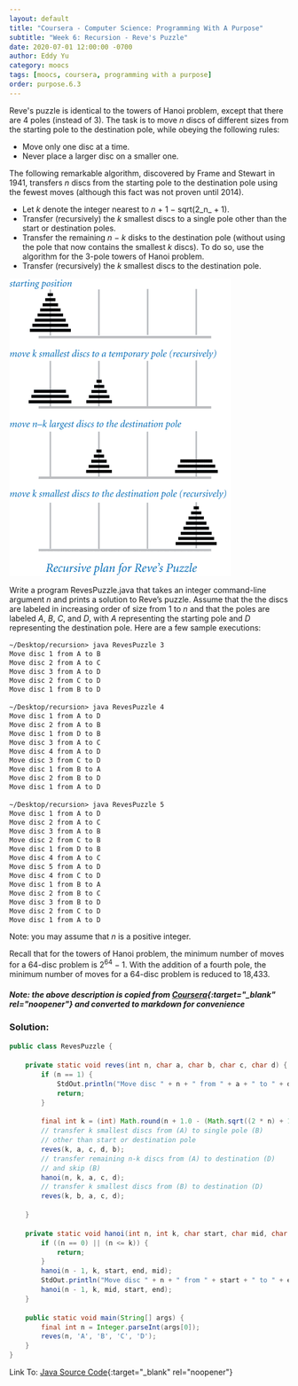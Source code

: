 ```yaml
---
layout: default
title: "Coursera - Computer Science: Programming With A Purpose"
subtitle: "Week 6: Recursion - Reve's Puzzle"
date: 2020-07-01 12:00:00 -0700
author: Eddy Yu
category: moocs
tags: [moocs, coursera, programming with a purpose]
order: purpose.6.3
---
```


Reve's puzzle is identical to the towers of Hanoi problem, except that there 
are 4 poles (instead of 3). The task is to move _n_ discs of different sizes 
from the starting pole to the destination pole, while obeying the following 
rules:

* Move only one disc at a time.
* Never place a larger disc on a smaller one.

The following remarkable algorithm, discovered by Frame and Stewart in 1941, 
transfers _n_ discs from the starting pole to the destination pole using the 
fewest moves (although this fact was not proven until 2014).

* Let _k_ denote the integer nearest to _n_ + 1 − sqrt(2_n_ + 1).
* Transfer (recursively) the _k_ smallest discs to a single pole other than 
  the start or destination poles.
* Transfer the remaining _n − k_ disks to the destination pole (without using 
  the pole that now contains the smallest _k_ discs). To do so, use the 
  algorithm for the 3-pole towers of Hanoi problem.
* Transfer (recursively) the _k_ smallest discs to the destination pole.

<img src="RevesPuzzle.png" width="400">

Write a program RevesPuzzle.java that takes an integer command-line argument 
_n_ and prints a solution to Reve’s puzzle. Assume that the the discs are 
labeled in increasing order of size from 1 to _n_ and that the poles are 
labeled _A_, _B_, _C_, and _D_, with _A_ representing the starting pole and 
_D_ representing the destination pole. Here are a few sample executions:

```
~/Desktop/recursion> java RevesPuzzle 3
Move disc 1 from A to B
Move disc 2 from A to C
Move disc 3 from A to D
Move disc 2 from C to D
Move disc 1 from B to D

~/Desktop/recursion> java RevesPuzzle 4
Move disc 1 from A to D
Move disc 2 from A to B
Move disc 1 from D to B
Move disc 3 from A to C
Move disc 4 from A to D
Move disc 3 from C to D
Move disc 1 from B to A
Move disc 2 from B to D
Move disc 1 from A to D

~/Desktop/recursion> java RevesPuzzle 5
Move disc 1 from A to D
Move disc 2 from A to C
Move disc 3 from A to B
Move disc 2 from C to B
Move disc 1 from D to B
Move disc 4 from A to C
Move disc 5 from A to D
Move disc 4 from C to D
Move disc 1 from B to A
Move disc 2 from B to C
Move disc 3 from B to D
Move disc 2 from C to D
Move disc 1 from A to D
```

Note: you may assume that _n_ is a positive integer.

Recall that for the towers of Hanoi problem, the minimum number of moves for a 
64-disc problem is 2<sup>64</sup> − 1. With the addition of a fourth pole, the 
minimum number of moves for a 64-disc problem is reduced to 18,433.
  
##### Note: the above description is copied from [Coursera](https://coursera.cs.princeton.edu/introcs/assignments/recursion/specification.php){:target="_blank" rel="noopener"} and converted to markdown for convenience

### Solution:
```java
public class RevesPuzzle {

    private static void reves(int n, char a, char b, char c, char d) {
        if (n == 1) {
            StdOut.println("Move disc " + n + " from " + a + " to " + d);
            return;
        }

        final int k = (int) Math.round(n + 1.0 - (Math.sqrt((2 * n) + 1.0)));
        // transfer k smallest discs from (A) to single pole (B) 
        // other than start or destination pole
        reves(k, a, c, d, b);
        // transfer remaining n-k discs from (A) to destination (D) 
        // and skip (B)
        hanoi(n, k, a, c, d);
        // transfer k smallest discs from (B) to destination (D)
        reves(k, b, a, c, d);

    }

    private static void hanoi(int n, int k, char start, char mid, char end) {
        if ((n == 0) || (n <= k)) {
            return;
        }
        hanoi(n - 1, k, start, end, mid);
        StdOut.println("Move disc " + n + " from " + start + " to " + end);
        hanoi(n - 1, k, mid, start, end);
    }

    public static void main(String[] args) {
        final int n = Integer.parseInt(args[0]);
        reves(n, 'A', 'B', 'C', 'D');
    }
}
``` 
Link To: [Java Source Code](https://github.com/eddycyu/programming-with-a-purpose/blob/master/src/RevesPuzzle.java){:target="_blank" rel="noopener"}
